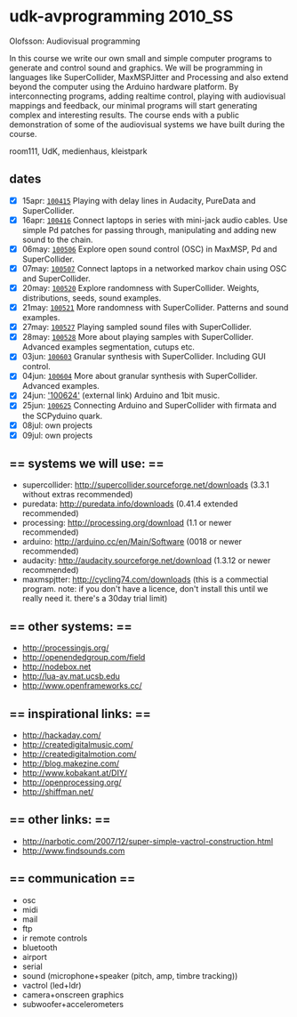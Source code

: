 udk-avprogramming 2010_SS
=========================

Olofsson: Audiovisual programming

In this course we write our own small and simple computer programs to generate and control sound and graphics. We will be programming in languages like SuperCollider, MaxMSPJitter and Processing and also extend beyond the computer using the Arduino hardware platform. By interconnecting programs, adding realtime control, playing with audiovisual mappings and feedback, our minimal programs will start generating complex and interesting results. The course ends with a public demonstration of some of the audiovisual systems we have built during the course.

room111, UdK, medienhaus, kleistpark

dates
-----
- [x] 15apr: [`100415`](https://github.com/redFrik/udk03-Audiovisual_Programming/blob/master/100415) Playing with delay lines in Audacity, PureData and SuperCollider.
- [x] 16apr: [`100416`](https://github.com/redFrik/udk03-Audiovisual_Programming/blob/master/100416) Connect laptops in series with mini-jack audio cables. Use simple Pd patches for passing through, manipulating and adding new sound to the chain.
- [x] 06may: [`100506`](https://github.com/redFrik/udk03-Audiovisual_Programming/blob/master/100506) Explore open sound control (OSC) in MaxMSP, Pd and SuperCollider.
- [x] 07may: [`100507`](https://github.com/redFrik/udk03-Audiovisual_Programming/blob/master/100507) Connect laptops in a networked markov chain using OSC and SuperCollider.
- [x] 20may: [`100520`](https://github.com/redFrik/udk03-Audiovisual_Programming/blob/master/100520) Explore randomness with SuperCollider. Weights, distributions, seeds, sound examples.
- [x] 21may: [`100521`](https://github.com/redFrik/udk03-Audiovisual_Programming/blob/master/100521) More randomness with SuperCollider. Patterns and sound examples.
- [x] 27may: [`100527`](https://github.com/redFrik/udk03-Audiovisual_Programming/blob/master/100527) Playing sampled sound files with SuperCollider.
- [x] 28may: [`100528`](https://github.com/redFrik/udk03-Audiovisual_Programming/blob/master/100528) More about playing samples with SuperCollider. Advanced examples segmentation, cutups etc.
- [x] 03jun: [`100603`](https://github.com/redFrik/udk03-Audiovisual_Programming/blob/master/100603) Granular synthesis with SuperCollider. Including GUI control.
- [x] 04jun: [`100604`](https://github.com/redFrik/udk03-Audiovisual_Programming/blob/master/100604) More about granular synthesis with SuperCollider. Advanced examples.
- [x] 24jun: ['100624'](http://www.fredrikolofsson.com/f0blog/?q=node/161) (external link) Arduino and 1bit music.
- [x] 25jun: [`100625`](https://github.com/redFrik/udk03-Audiovisual_Programming/blob/master/100625) Connecting Arduino and SuperCollider with firmata and the SCPyduino quark.
- [x] 08jul: own projects
- [x] 09jul: own projects

== systems we will use: ==
--------------------------
* supercollider: <http://supercollider.sourceforge.net/downloads> (3.3.1 without extras recommended)
* puredata: <http://puredata.info/downloads> (0.41.4 extended recommended)
* processing: <http://processing.org/download> (1.1 or newer recommended)
* arduino: <http://arduino.cc/en/Main/Software> (0018 or newer recommended)
* audacity: <http://audacity.sourceforge.net/download> (1.3.12 or newer recommended)
* maxmspjtter: <http://cycling74.com/downloads> (this is a commectial program. note: if you don't have a licence, don't install this until we really need it. there's a 30day trial limit)

== other systems: ==
--------------------
* <http://processingjs.org/>
* <http://openendedgroup.com/field>
* <http://nodebox.net>
* <http://lua-av.mat.ucsb.edu>
* <http://www.openframeworks.cc/>

== inspirational links: ==
--------------------------
* <http://hackaday.com/>
* <http://createdigitalmusic.com/>
* <http://createdigitalmotion.com/>
* <http://blog.makezine.com/>
* <http://www.kobakant.at/DIY/>
* <http://openprocessing.org/>
* <http://shiffman.net/>

== other links: ==
------------------
* <http://narbotic.com/2007/12/super-simple-vactrol-construction.html>
* <http://www.findsounds.com>

== communication ==
-------------------
* osc
* midi
* mail
* ftp
* ir remote controls
* bluetooth
* airport
* serial
* sound (microphone+speaker (pitch, amp, timbre tracking))
* vactrol (led+ldr)
* camera+onscreen graphics
* subwoofer+accelerometers
